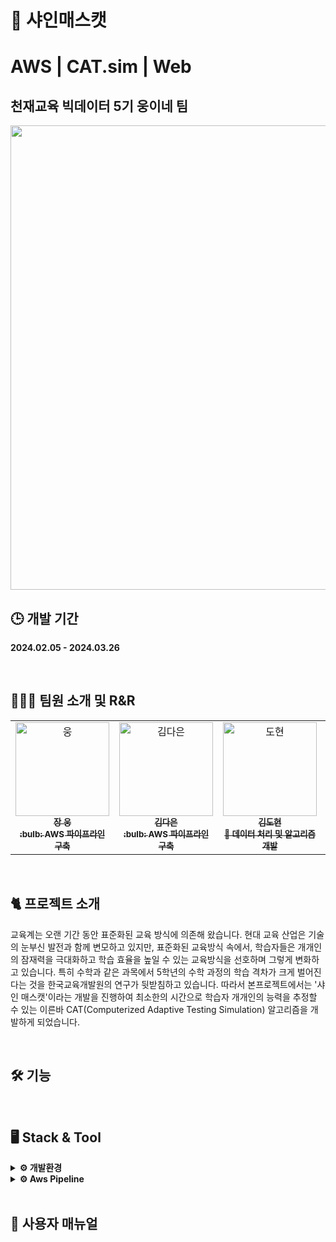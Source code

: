 # 🍇 샤인매스캣
# AWS | CAT.sim | Web
## 천재교육 빅데이터 5기 웅이네 팀 </br>
<p align = 'left'>
  <img src= "https://github.com/dnddl6962/final_project/assets/96913965/1e9dbf9e-e35d-4159-bc5d-2a21bbbaf408" width="743px"> 
</p>

## 🕒 개발 기간
**2024.02.05 - 2024.03.26**



</br>

## 🧑🏻‍💻 팀원 소개 및 R&R
<table>
  <tr>
    <td align="center">
    <a href="https://github.com/dnddl6962">
    <img src="https://github.com/dnddl6962/final_project/assets/96913965/8357ae40-f148-429f-bfb1-d4c30389f02f" width="150px;" alt="웅"/>
    <br />
    <sub>
    <b>장 웅</b><br>
    <b> :bulb: AWS 파이프라인 구축</b>
    </sub>
    </a>
    <br />
    <td align="center">
    <a href="https://github.com/allsilver00">
    <img src="https://github.com/dnddl6962/final_project/assets/96913965/52c6a1d7-7552-41d1-9cac-f520043067a4" width="150px;" alt="김다은"/>
    <br />
    <sub>
    <b>김다은</b><br>
    <b> :bulb: AWS 파이프라인 구축</b>
    </sub>
    </a>
    <td align="center">
    <a href="https://github.com/dony1220">
    <img src="https://github.com/dnddl6962/final_project/assets/96913965/638c17e4-af01-44ed-b65e-e97d56726fb4" width="150px;" alt="도현"/>
    <br />
    <sub>
    <b>김도현</b><br>
    <b>🌟 데이터 처리 및 알고리즘 개발</b>
    </sub>
    </a>
    <br />
    </td>
    <td align="center">
    <a href="https://github.com/yewchung56">
    <img src="https://github.com/dnddl6962/final_project/assets/96913965/fe1a71d7-e423-47bf-961a-2266efc0e88e" width="150px;" alt="지원"/>
    <br />
    <sub>
    <b>양지원</b><br>
    <b>🌟 데이터 전처리 및 웹 개발</b>
    </sub>
    </a>
    <br />
    <td align='center'>
    <a href = 'https://github.com/GaYeon-Alice'>
    <img src = 'https://github.com/dnddl6962/final_project/assets/96913965/a1b4f68b-af7e-49c1-be04-c2ac66cbec6d' width='150px;' alt='가연'/>
    <br />
    <sub>
    <b>강가연</b><br>
    <b>🌟 데이터 전처리 및 웹 개발</b>
    </sub>
    </td>
  </tr>
</table>



</p>
<br/>


## 🐈 프로젝트 소개
교육계는 오랜 기간 동안 표준화된 교육 방식에 의존해 왔습니다. 현대 교육 산업은 기술의 눈부신 발전과 함께 변모하고 있지만, 표준화된 교육방식 속에서, 학습자들은 개개인의 잠재력을 극대화하고 학습 효율을 높일 수 있는 교육방식을 선호하며 그렇게 변화하고 있습니다. 특히 수학과 같은 과목에서 5학년의 수학 과정의 학습 격차가 크게 벌어진다는 것을 한국교육개발원의 연구가 뒷받침하고 있습니다. 따라서 본프로젝트에서는 '샤인 매스캣'이라는 개발을 진행하여 최소한의 시간으로 학습자 개개인의 능력을 추정할 수 있는 이른바 CAT(Computerized Adaptive Testing Simulation) 알고리즘을 개발하게 되었습니다.

<br/>

## 🛠️ 기능

<br/>

## 🖥️ Stack & Tool
<details>
<summary><b> ⚙️ 개발환경 </b></summary>
  
#### ✔️언어 및 라이브러리
<img src="https://img.shields.io/badge/Python-3776AB?style=for-the-badge&logo=Python&logoColor=#3776AB"> <img src="https://img.shields.io/badge/Torch-EE4C2C?style=for-the-badge&logo=Pytorch&logoColor=#EE4C2C">
  <br>
  
#### ✔️통합 개발 환경 (IDE)
<img src="https://img.shields.io/badge/googlecolab-F9AB00?style=for-the-badge&logo=googlecolab&logoColor=white"> <img src="https://img.shields.io/badge/visualstudiocode-007ACC?style=for-the-badge&logo=visualstudiocode&logoColor=white"> 
  <br>
  
#### ✔️웹 프레임워크
<img src="https://img.shields.io/badge/FastAPI-009688?style=for-the-badge&logo=FastAPI&logoColor=white">
  <br>
  
#### ✔️버전 관리
<img src="https://img.shields.io/badge/github-181717?style=for-the-badge&logo=github&logoColor=white">
  <br>
  
#### ✔️CI/CD
<img src="https://img.shields.io/badge/Jenkins-D24939?style=for-the-badge&logo=Jenkins&logoColor=white">
  <br>
  
#### ✔️운영체제
<img src="https://img.shields.io/badge/Ubuntu-22.04-E95420?style=for-the-badge&logo=Ubuntu&logoColor=#E95420"> <img src="https://img.shields.io/badge/windows 11-0078D4?style=for-the-badge&logo=windows11&logoColor=#0078D4">
  <br>
  
#### ✔️데이터베이스
<img src="https://img.shields.io/badge/mysql-4479A1?style=for-the-badge&logo=mysql&logoColor=white">
  <br>
  
#### ✔️CaaS
<img src="https://img.shields.io/badge/docker-2496ED?style=for-the-badge&logo=docker&logoColor=white">
</details>


<details>
<summary><b>⚙️ Aws Pipeline </b></summary>
  
#### ✔️컴퓨팅
<img src="https://img.shields.io/badge/amazonec2-FF9900?style=for-the-badge&logo=amazonec2&logoColor=white"> <img src="https://img.shields.io/badge/amazonecs-FF9900?style=for-the-badge&logo=amazonecs&logoColor=white"> <img src="https://img.shields.io/badge/awsfargate-FF9900?style=for-the-badge&logo=awsfargate&logoColor=white">
<br>

#### ✔️스토리지
<img src="https://img.shields.io/badge/amazons3-569A31?style=for-the-badge&logo=amazons3&logoColor=white"> <img src="https://img.shields.io/badge/amazonrds-527FFF?style=for-the-badge&logo=amazonrds&logoColor=white">
<br>

#### ✔️모니터링
<img src="https://img.shields.io/badge/amazoncloudwatch-FF4F8B?style=for-the-badge&logo=amazoncloudwatch&logoColor=white">
<br>

#### ✔️데이터 처리 및 분석
<img src="https://img.shields.io/badge/amazonglue-8C4FFF?style=for-the-badge&logo=amazonglue&logoColor=white"> <img src="https://img.shields.io/badge/amazonathena-8C4FFF?style=for-the-badge&logo=amazonathena&logoColor=white">
<br>

#### ✔️CI/CD 및 오케스트레이션
<img src="https://img.shields.io/badge/amazonecr-FF9900?style=for-the-badge&logo=amazonecr&logoColor=white"> <img src="https://img.shields.io/badge/amazoneventbridge-FF4F8B?style=for-the-badge&logo=amazoneventbridge&logoColor=white">
<br>
</details>
<br/>







## 📝 사용자 매뉴얼


<br/>


